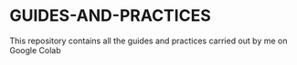 # GUIDES-AND-PRACTICES
This repository contains all the guides and practices carried out by me on Google Colab
